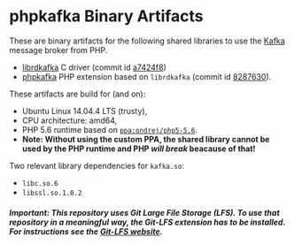 phpkafka Binary Artifacts
=======

These are binary artifacts for the following shared libraries to use the [Kafka](http://kafka.apache.org/) message broker from PHP.

- [librdkafka](https://github.com/edenhill/librdkafka/) C driver (commit id [a7424f8](https://github.com/edenhill/librdkafka/commit/a7424f8a249b9f0866c34c95b5c6f9c8d67d5d30))
- [phpkafka](https://github.com/EVODelavega/phpkafka) PHP extension based on `librdkafka` (commit id [8287630](https://github.com/EVODelavega/phpkafka/commit/828763013e858a2bada6c403861e27aced16d003)).

These artifacts are build for (and on):
- Ubuntu Linux 14.04.4 LTS (trusty),
- CPU architecture: amd64,
- PHP 5.6 runtime based on [`ppa:ondrej/php5-5.6`](https://launchpad.net/~ondrej/+archive/ubuntu/php5-5.6).
 - **Note: Without using the custom PPA, the shared library cannot be used by the PHP runtime and PHP _will break_ beacause of that!**


Two relevant library dependencies for `kafka.so`:
- `libc.so.6`
- `libssl.so.1.0.2`
 
##### Important: This repository uses Git Large File Storage (LFS). To use that repository in a meaningful way, the Git-LFS extension has to be installed. For instructions see the [Git-LFS website](https://git-lfs.github.com/).
